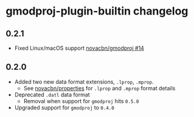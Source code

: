 # gmodproj-plugin-builtin changelog

## 0.2.1
* Fixed Linux/macOS support [novacbn/gmodproj #14](https://github.com/novacbn/gmodproj/issues/14)

## 0.2.0
* Added two new data format extensions, `.lprop`, `.mprop`.
    * See [novacbn/properties](https://github.com/novacbn/properties) for `.lprop` and `.mprop` format details
* Deprecated `.datl` data format
    * Removal when support for `gmodproj` hits `0.5.0`
* Upgraded support for `gmodproj` to `0.4.0`